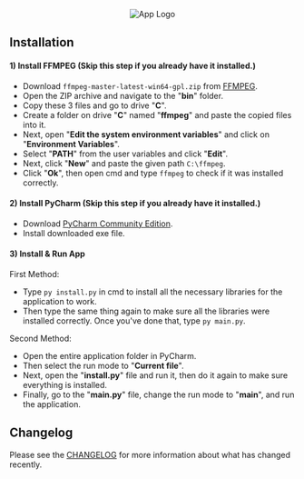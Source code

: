 <div align="center">

![App Logo](https://i.imgur.com/PF9WRIe.png)

</div>

## Installation
#### 1) Install FFMPEG (Skip this step if you already have it installed.)
- Download ```ffmpeg-master-latest-win64-gpl.zip``` from [FFMPEG](https://github.com/BtbN/FFmpeg-Builds/releases).
- Open the ZIP archive and navigate to the "**bin**" folder.
- Copy these 3 files and go to drive "**C**".
- Create a folder on drive "**C**" named "**ffmpeg**" and paste the copied files into it.
- Next, open "**Edit the system environment variables**" and click on "**Environment Variables**".
- Select "**PATH**" from the user variables and click "**Edit**".
- Next, click "**New**" and paste the given path ```C:\ffmpeg```.
- Click "**Ok**", then open cmd and type ```ffmpeg``` to check if it was installed correctly.

#### 2) Install PyCharm (Skip this step if you already have it installed.)
- Download [PyCharm Community Edition](https://www.jetbrains.com/pycharm/download/?section=windows).
- Install downloaded exe file.

#### 3) Install & Run App
First Method:
- Type ```py install.py``` in cmd to install all the necessary libraries for the application to work.
- Then type the same thing again to make sure all the libraries were installed correctly. Once you've done that, type ```py main.py```.

Second Method:
- Open the entire application folder in PyCharm.
- Then select the run mode to "**Current file**".
- Next, open the "**install.py**" file and run it, then do it again to make sure everything is installed.
- Finally, go to the "**main.py**" file, change the run mode to "**main**", and run the application.

## Changelog

Please see the [CHANGELOG](CHANGELOG.md) for more information about what has changed recently.